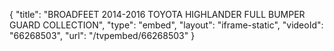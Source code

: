 {
    "title": "BROADFEET 2014-2016 TOYOTA HIGHLANDER FULL BUMPER GUARD COLLECTION",
    "type": "embed",
    "layout": "iframe-static",
    "videoId": "66268503",
    "url": "\/tvpembed\/66268503"
}